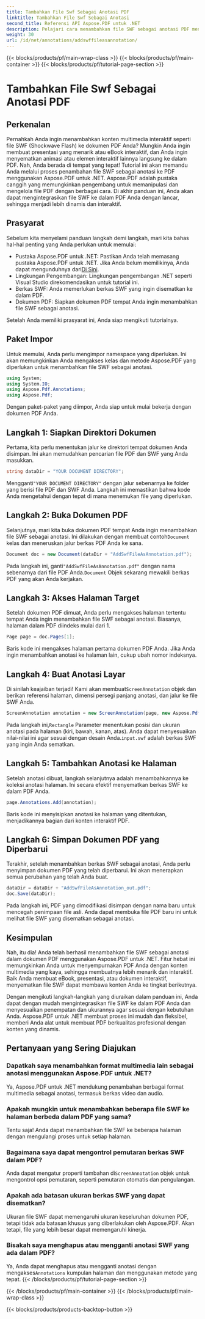```yaml
---
title: Tambahkan File Swf Sebagai Anotasi PDF
linktitle: Tambahkan File Swf Sebagai Anotasi
second_title: Referensi API Aspose.PDF untuk .NET
description: Pelajari cara menambahkan file SWF sebagai anotasi PDF menggunakan Aspose.PDF untuk .NET. Sempurnakan PDF Anda dengan konten multimedia interaktif melalui tutorial terperinci ini.
weight: 30
url: /id/net/annotations/addswffileasannotation/
---
```


{{< blocks/products/pf/main-wrap-class >}}
{{< blocks/products/pf/main-container >}}
{{< blocks/products/pf/tutorial-page-section >}}

# Tambahkan File Swf Sebagai Anotasi PDF

## Perkenalan

Pernahkah Anda ingin menambahkan konten multimedia interaktif seperti file SWF (Shockwave Flash) ke dokumen PDF Anda? Mungkin Anda ingin membuat presentasi yang menarik atau eBook interaktif, dan Anda ingin menyematkan animasi atau elemen interaktif lainnya langsung ke dalam PDF. Nah, Anda berada di tempat yang tepat! Tutorial ini akan memandu Anda melalui proses penambahan file SWF sebagai anotasi ke PDF menggunakan Aspose.PDF untuk .NET. Aspose.PDF adalah pustaka canggih yang memungkinkan pengembang untuk memanipulasi dan mengelola file PDF dengan berbagai cara. Di akhir panduan ini, Anda akan dapat mengintegrasikan file SWF ke dalam PDF Anda dengan lancar, sehingga menjadi lebih dinamis dan interaktif.

## Prasyarat

Sebelum kita menyelami panduan langkah demi langkah, mari kita bahas hal-hal penting yang Anda perlukan untuk memulai:

- Pustaka Aspose.PDF untuk .NET: Pastikan Anda telah memasang pustaka Aspose.PDF untuk .NET. Jika Anda belum memilikinya, Anda dapat mengunduhnya dari[Di Sini](https://releases.aspose.com/pdf/net/).
- Lingkungan Pengembangan: Lingkungan pengembangan .NET seperti Visual Studio direkomendasikan untuk tutorial ini.
- Berkas SWF: Anda memerlukan berkas SWF yang ingin disematkan ke dalam PDF.
- Dokumen PDF: Siapkan dokumen PDF tempat Anda ingin menambahkan file SWF sebagai anotasi.

Setelah Anda memiliki prasyarat ini, Anda siap mengikuti tutorialnya.

## Paket Impor

Untuk memulai, Anda perlu mengimpor namespace yang diperlukan. Ini akan memungkinkan Anda mengakses kelas dan metode Aspose.PDF yang diperlukan untuk menambahkan file SWF sebagai anotasi.

```csharp
using System;
using System.IO;
using Aspose.Pdf.Annotations;
using Aspose.Pdf;
```

Dengan paket-paket yang diimpor, Anda siap untuk mulai bekerja dengan dokumen PDF Anda.

## Langkah 1: Siapkan Direktori Dokumen

Pertama, kita perlu menentukan jalur ke direktori tempat dokumen Anda disimpan. Ini akan memudahkan pencarian file PDF dan SWF yang Anda masukkan.

```csharp
string dataDir = "YOUR DOCUMENT DIRECTORY";
```

 Mengganti`"YOUR DOCUMENT DIRECTORY"` dengan jalur sebenarnya ke folder yang berisi file PDF dan SWF Anda. Langkah ini memastikan bahwa kode Anda mengetahui dengan tepat di mana menemukan file yang diperlukan.

## Langkah 2: Buka Dokumen PDF

 Selanjutnya, mari kita buka dokumen PDF tempat Anda ingin menambahkan file SWF sebagai anotasi. Ini dilakukan dengan membuat contoh`Document` kelas dan meneruskan jalur berkas PDF Anda ke sana.

```csharp
Document doc = new Document(dataDir + "AddSwfFileAsAnnotation.pdf");
```

 Pada langkah ini, ganti`"AddSwfFileAsAnnotation.pdf"` dengan nama sebenarnya dari file PDF Anda.`Document` Objek sekarang mewakili berkas PDF yang akan Anda kerjakan.

## Langkah 3: Akses Halaman Target

Setelah dokumen PDF dimuat, Anda perlu mengakses halaman tertentu tempat Anda ingin menambahkan file SWF sebagai anotasi. Biasanya, halaman dalam PDF diindeks mulai dari 1.

```csharp
Page page = doc.Pages[1];
```

Baris kode ini mengakses halaman pertama dokumen PDF Anda. Jika Anda ingin menambahkan anotasi ke halaman lain, cukup ubah nomor indeksnya.

## Langkah 4: Buat Anotasi Layar

 Di sinilah keajaiban terjadi! Kami akan membuat`ScreenAnnotation` objek dan berikan referensi halaman, dimensi persegi panjang anotasi, dan jalur ke file SWF Anda.

```csharp
ScreenAnnotation annotation = new ScreenAnnotation(page, new Aspose.Pdf.Rectangle(0, 400, 600, 700), dataDir + "input.swf");
```

 Pada langkah ini,`Rectangle` Parameter menentukan posisi dan ukuran anotasi pada halaman (kiri, bawah, kanan, atas). Anda dapat menyesuaikan nilai-nilai ini agar sesuai dengan desain Anda.`input.swf` adalah berkas SWF yang ingin Anda sematkan.

## Langkah 5: Tambahkan Anotasi ke Halaman

Setelah anotasi dibuat, langkah selanjutnya adalah menambahkannya ke koleksi anotasi halaman. Ini secara efektif menyematkan berkas SWF ke dalam PDF Anda.

```csharp
page.Annotations.Add(annotation);
```

Baris kode ini menyisipkan anotasi ke halaman yang ditentukan, menjadikannya bagian dari konten interaktif PDF.

## Langkah 6: Simpan Dokumen PDF yang Diperbarui

Terakhir, setelah menambahkan berkas SWF sebagai anotasi, Anda perlu menyimpan dokumen PDF yang telah diperbarui. Ini akan menerapkan semua perubahan yang telah Anda buat.

```csharp
dataDir = dataDir + "AddSwfFileAsAnnotation_out.pdf";
doc.Save(dataDir);
```

Pada langkah ini, PDF yang dimodifikasi disimpan dengan nama baru untuk mencegah penimpaan file asli. Anda dapat membuka file PDF baru ini untuk melihat file SWF yang disematkan sebagai anotasi.

## Kesimpulan

Nah, itu dia! Anda telah berhasil menambahkan file SWF sebagai anotasi dalam dokumen PDF menggunakan Aspose.PDF untuk .NET. Fitur hebat ini memungkinkan Anda untuk menyempurnakan PDF Anda dengan konten multimedia yang kaya, sehingga membuatnya lebih menarik dan interaktif. Baik Anda membuat eBook, presentasi, atau dokumen interaktif, menyematkan file SWF dapat membawa konten Anda ke tingkat berikutnya.

Dengan mengikuti langkah-langkah yang diuraikan dalam panduan ini, Anda dapat dengan mudah mengintegrasikan file SWF ke dalam PDF Anda dan menyesuaikan penempatan dan ukurannya agar sesuai dengan kebutuhan Anda. Aspose.PDF untuk .NET membuat proses ini mudah dan fleksibel, memberi Anda alat untuk membuat PDF berkualitas profesional dengan konten yang dinamis.

## Pertanyaan yang Sering Diajukan

### Dapatkah saya menambahkan format multimedia lain sebagai anotasi menggunakan Aspose.PDF untuk .NET?
Ya, Aspose.PDF untuk .NET mendukung penambahan berbagai format multimedia sebagai anotasi, termasuk berkas video dan audio.

### Apakah mungkin untuk menambahkan beberapa file SWF ke halaman berbeda dalam PDF yang sama?
Tentu saja! Anda dapat menambahkan file SWF ke beberapa halaman dengan mengulangi proses untuk setiap halaman.

### Bagaimana saya dapat mengontrol pemutaran berkas SWF dalam PDF?
 Anda dapat mengatur properti tambahan di`ScreenAnnotation` objek untuk mengontrol opsi pemutaran, seperti pemutaran otomatis dan pengulangan.

### Apakah ada batasan ukuran berkas SWF yang dapat disematkan?
Ukuran file SWF dapat memengaruhi ukuran keseluruhan dokumen PDF, tetapi tidak ada batasan khusus yang diberlakukan oleh Aspose.PDF. Akan tetapi, file yang lebih besar dapat memengaruhi kinerja.

### Bisakah saya menghapus atau mengganti anotasi SWF yang ada dalam PDF?
 Ya, Anda dapat menghapus atau mengganti anotasi dengan mengakses`Annotations` kumpulan halaman dan menggunakan metode yang tepat.
{{< /blocks/products/pf/tutorial-page-section >}}

{{< /blocks/products/pf/main-container >}}
{{< /blocks/products/pf/main-wrap-class >}}

{{< blocks/products/products-backtop-button >}}
